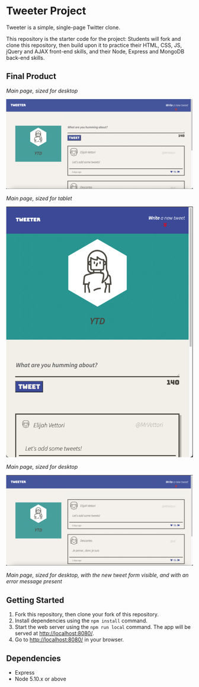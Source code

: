 # Tweeter Project

Tweeter is a simple, single-page Twitter clone.

This repository is the starter code for the project: Students will fork and clone this repository, then build upon it to practice their HTML, CSS, JS, jQuery and AJAX front-end skills, and their Node, Express and MongoDB back-end skills.

## Final Product

*Main page, sized for desktop*

!["Screenshot main page in desktop size"](https://github.com/tarikyavuzca/tweeter/blob/master/public/images/Screen%20Shot%202021-10-08%20at%2012.20.57%20AM.png)

*Main page, sized for tablet*

!["Screenshot of main page in tablet size"](https://github.com/tarikyavuzca/tweeter/blob/master/public/images/Screen%20Shot%202021-10-08%20at%2012.21.39%20AM.png)

*Main page, sized for desktop*

!["Screenshot of main page with toggled new tweet form"](https://github.com/tarikyavuzca/tweeter/blob/master/public/images/Screen%20Shot%202021-10-08%20at%2012.22.32%20AM.png)

*Main page, sized for desktop, with the new tweet form visible, and with an error message present*



## Getting Started

1. Fork this repository, then clone your fork of this repository.
2. Install dependencies using the `npm install` command.
3. Start the web server using the `npm run local` command. The app will be served at <http://localhost:8080/>.
4. Go to <http://localhost:8080/> in your browser.

## Dependencies

- Express
- Node 5.10.x or above
